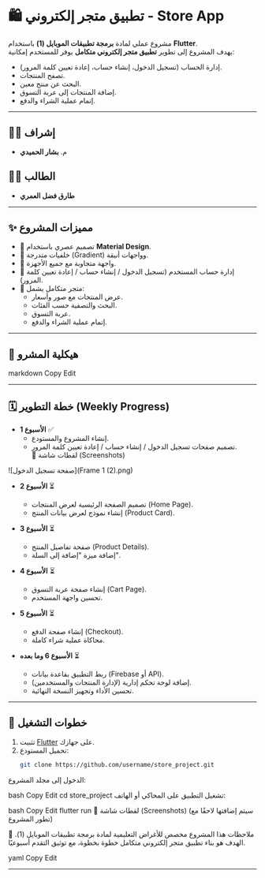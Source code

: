 # 🛍️ تطبيق متجر إلكتروني - Store App  

مشروع عملي لمادة **برمجة تطبيقات الموبايل (1)** باستخدام **Flutter**.  
يهدف المشروع إلى تطوير **تطبيق متجر إلكتروني متكامل** يوفر للمستخدم إمكانية:  
- إدارة الحساب (تسجيل الدخول، إنشاء حساب، إعادة تعيين كلمة المرور).  
- تصفح المنتجات.  
- البحث عن منتج معين.  
- إضافة المنتجات إلى عربة التسوق.  
- إتمام عملية الشراء والدفع.  

---

## 👨‍🏫 إشراف
- م. **بشار الحميدي**

## 👨‍🎓 الطالب
- **طارق فضل العمري**

---

## ✨ مميزات المشروع
- 🎨 تصميم عصري باستخدام **Material Design**.  
- 🌈 خلفيات متدرجة (Gradient) وواجهات أنيقة.  
- 📱 واجهة متجاوبة مع جميع الأجهزة.  
- 🔐 إدارة حساب المستخدم (تسجيل الدخول / إنشاء حساب / إعادة تعيين كلمة المرور).  
- 🛒 متجر متكامل يشمل:  
  - عرض المنتجات مع صور وأسعار.  
  - البحث والتصفية حسب الفئات.  
  - عربة التسوق.  
  - إتمام عملية الشراء والدفع.  

---

## 📂 هيكلية المشرو

markdown
Copy
Edit

---

## 🗓️ خطة التطوير (Weekly Progress)
- **الأسبوع 1** ✅  
  - إنشاء المشروع والمستودع.  
  - تصميم صفحات تسجيل الدخول / إنشاء حساب / إعادة تعيين كلمة المرور.  
📸 لقطات شاشة (Screenshots)

![صفحة تسجيل الدخول](Frame 1 (2).png)
- **الأسبوع 2** ⏳  
  - تصميم الصفحة الرئيسية لعرض المنتجات (Home Page).  
  - إنشاء نموذج لعرض بيانات المنتج (Product Card).  

- **الأسبوع 3** ⏳  
  - صفحة تفاصيل المنتج (Product Details).  
  - إضافة ميزة "إضافة إلى السلة".  

- **الأسبوع 4** ⏳  
  - إنشاء صفحة عربة التسوق (Cart Page).  
  - تحسين واجهة المستخدم.  

- **الأسبوع 5** ⏳  
  - إنشاء صفحة الدفع (Checkout).  
  - محاكاة عملية شراء كاملة.  

- **الأسبوع 6 وما بعده** ⏳  
  - ربط التطبيق بقاعدة بيانات (Firebase أو API).  
  - إضافة لوحة تحكم إدارية (لإدارة المنتجات والمستخدمين).  
  - تحسين الأداء وتجهيز النسخة النهائية.  

---

## 🚀 خطوات التشغيل
1. تثبيت [Flutter](https://flutter.dev/docs/get-started/install) على جهازك.  
2. تحميل المستودع:
   ```bash
   git clone https://github.com/username/store_project.git
الدخول إلى مجلد المشروع:

bash
Copy
Edit
cd store_project
تشغيل التطبيق على المحاكي أو الهاتف:

bash
Copy
Edit
flutter run
📸 لقطات شاشة (Screenshots)
(سيتم إضافتها لاحقًا مع تطور المشروع)

📌 ملاحظات
هذا المشروع مخصص للأغراض التعليمية لمادة برمجة تطبيقات الموبايل (1).
الهدف هو بناء تطبيق متجر إلكتروني متكامل خطوة بخطوة، مع توثيق التقدم أسبوعيًا.

yaml
Copy
Edit

---
